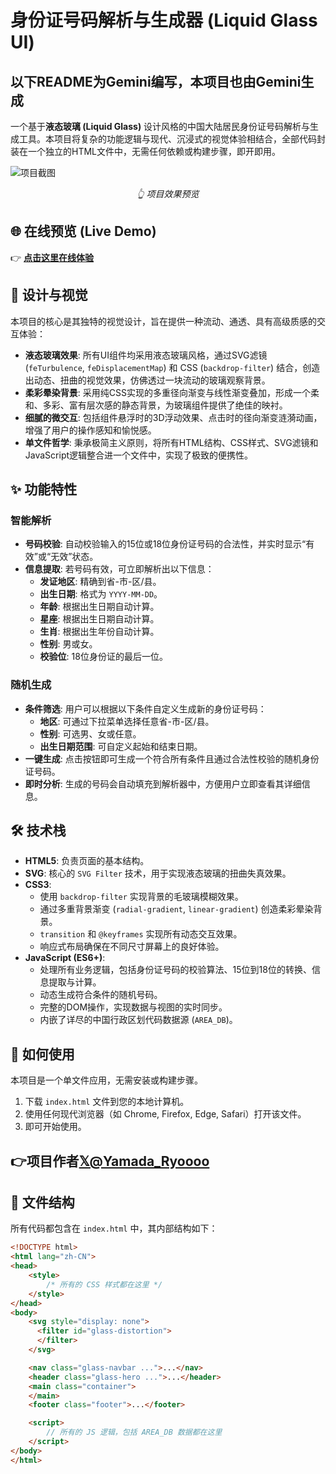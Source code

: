 # 身份证号码解析与生成器 (Liquid Glass UI)

## 以下README为Gemini编写，本项目也由Gemini生成

一个基于**液态玻璃 (Liquid Glass)** 设计风格的中国大陆居民身份证号码解析与生成工具。本项目将复杂的功能逻辑与现代、沉浸式的视觉体验相结合，全部代码封装在一个独立的HTML文件中，无需任何依赖或构建步骤，即开即用。

![项目截图](https://pub-681fd15ba1da46678479fcb69a8fc7a6.r2.dev/preview.png)
*<p align="center">👆 项目效果预览</p>*

## 🌐 在线预览 (Live Demo)

👉 **[点击这里在线体验](https://idverify-1lc.pages.dev/)**

## 🎨 设计与视觉

本项目的核心是其独特的视觉设计，旨在提供一种流动、通透、具有高级质感的交互体验：

* **液态玻璃效果**: 所有UI组件均采用液态玻璃风格，通过SVG滤镜 (`feTurbulence`, `feDisplacementMap`) 和 CSS (`backdrop-filter`) 结合，创造出动态、扭曲的视觉效果，仿佛透过一块流动的玻璃观察背景。
* **柔彩晕染背景**: 采用纯CSS实现的多重径向渐变与线性渐变叠加，形成一个柔和、多彩、富有层次感的静态背景，为玻璃组件提供了绝佳的映衬。
* **细腻的微交互**: 包括组件悬浮时的3D浮动效果、点击时的径向渐变涟漪动画，增强了用户的操作感知和愉悦感。
* **单文件哲学**: 秉承极简主义原则，将所有HTML结构、CSS样式、SVG滤镜和JavaScript逻辑整合进一个文件中，实现了极致的便携性。

## ✨ 功能特性

### 智能解析

* **号码校验**: 自动校验输入的15位或18位身份证号码的合法性，并实时显示“有效”或“无效”状态。
* **信息提取**: 若号码有效，可立即解析出以下信息：
    * **发证地区**: 精确到省-市-区/县。
    * **出生日期**: 格式为 `YYYY-MM-DD`。
    * **年龄**: 根据出生日期自动计算。
    * **星座**: 根据出生日期自动计算。
    * **生肖**: 根据出生年份自动计算。
    * **性别**: 男或女。
    * **校验位**: 18位身份证的最后一位。

### 随机生成

* **条件筛选**: 用户可以根据以下条件自定义生成新的身份证号码：
    * **地区**: 可通过下拉菜单选择任意省-市-区/县。
    * **性别**: 可选男、女或任意。
    * **出生日期范围**: 可自定义起始和结束日期。
* **一键生成**: 点击按钮即可生成一个符合所有条件且通过合法性校验的随机身份证号码。
* **即时分析**: 生成的号码会自动填充到解析器中，方便用户立即查看其详细信息。

## 🛠️ 技术栈

* **HTML5**: 负责页面的基本结构。
* **SVG**: 核心的 `SVG Filter` 技术，用于实现液态玻璃的扭曲失真效果。
* **CSS3**:
    * 使用 `backdrop-filter` 实现背景的毛玻璃模糊效果。
    * 通过多重背景渐变 (`radial-gradient`, `linear-gradient`) 创造柔彩晕染背景。
    * `transition` 和 `@keyframes` 实现所有动态交互效果。
    * 响应式布局确保在不同尺寸屏幕上的良好体验。
* **JavaScript (ES6+)**:
    * 处理所有业务逻辑，包括身份证号码的校验算法、15位到18位的转换、信息提取与计算。
    * 动态生成符合条件的随机号码。
    * 完整的DOM操作，实现数据与视图的实时同步。
    * 内嵌了详尽的中国行政区划代码数据源 (`AREA_DB`)。

## 🚀 如何使用

本项目是一个单文件应用，无需安装或构建步骤。

1.  下载 `index.html` 文件到您的本地计算机。
2.  使用任何现代浏览器（如 Chrome, Firefox, Edge, Safari）打开该文件。
3.  即可开始使用。



## 👉**项目作者[𝕏@Yamada_Ryoooo](https://x.com/Yamada_Ryoooo)**



## 📄 文件结构

所有代码都包含在 `index.html` 中，其内部结构如下：

```html
<!DOCTYPE html>
<html lang="zh-CN">
<head>
    <style>
        /* 所有的 CSS 样式都在这里 */
    </style>
</head>
<body>
    <svg style="display: none">
      <filter id="glass-distortion">
      </filter>
    </svg>

    <nav class="glass-navbar ...">...</nav>
    <header class="glass-hero ...">...</header>
    <main class="container">
    </main>
    <footer class="footer">...</footer>

    <script>
        // 所有的 JS 逻辑，包括 AREA_DB 数据都在这里
    </script>
</body>
</html>
